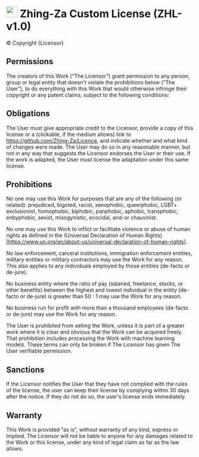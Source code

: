 # <img src="https://user-images.githubusercontent.com/86124634/212446104-2b66800b-597f-4b4c-a3a1-0e254f110f36.png" alt="enby flag" width="30px"/> Zhing-Za Custom License (ZHL-v1.0)
© Copyright {Licensor}

## Permissions
The creators of this Work (“The Licensor”) grant permission to any person, group or legal entity that doesn't violate the prohibitions below (“The User”), to do everything with this Work that would otherwise infringe their copyright or any patent claims, subject to the following conditions:

## Obligations
The User must give appropriate credit to the Licensor, provide a copy of this license or a (clickable, if the medium allows) link to https://github.com/Zhing-Za/Licence, and indicate whether and what kind of changes were made. The User may do so in any reasonable manner, but not in any way that suggests the Licensor endorses the User or their use. If the work is adapted, the User must license the adaptation under this same license.

## Prohibitions
No one may use this Work for purposes that are any of the following (or related): prejudiced, bigoted, racist, xenophobic, queerphobic, LGBT+ exclusionist, homophobic, biphobic, panphobic, aphobic, transphobic, enbyphobic, sexist, misogynistic, ecocidal, and-or chauvinist.

No one may use this Work to inflict or facilitate violence or abuse of human rights as defined in the (Universal Declaration of Human Rights)[https://www.un.org/en/about-us/universal-declaration-of-human-rights].

No law enforcement, carceral institutions, immigration enforcement entities, military entities or military contractors may use the Work for any reason. This also applies to any individuals employed by those entities (de-facto or de-jure).

No business entity where the ratio of pay (salaried, freelance, stocks, or other benefits) between the highest and lowest individual in the entity (de-facto or de-jure) is greater than 50 : 1 may use the Work for any reason.

No business run for profit with more than a thousand employees (de-facto or de-jure) may use the Work for any reason.

The User is prohibited from selling the Work, unless it is part of a greater work where it is clear and obvious that the Work can be acquired freely. That prohibition includes processing the Work with machine learning models. These terms can only be broken if The Licensor has given The User verifiable permission.

## Sanctions
If the Licensor notifies the User that they have not complied with the rules of the license, the user can keep their license by complying within 30 days after the notice. If they do not do so, the user's license ends immediately.

## Warranty
This Work is provided “as is”, without warranty of any kind, express or implied. The Licensor will not be liable to anyone for any damages related to the Work or this license, under any kind of legal claim as far as the law allows.
